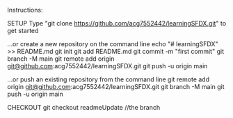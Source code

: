 Instructions:

SETUP
Type "git clone https://github.com/acg7552442/learningSFDX.git" to get started


…or create a new repository on the command line
echo "# learningSFDX" >> README.md
git init
git add README.md
git commit -m "first commit"
git branch -M main
git remote add origin git@github.com:acg7552442/learningSFDX.git
git push -u origin main



…or push an existing repository from the command line
git remote add origin git@github.com:acg7552442/learningSFDX.git
git branch -M main
git push -u origin main



CHECKOUT
git checkout readmeUpdate  //the branch

